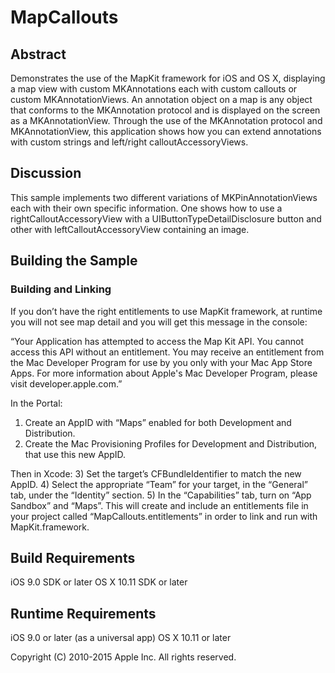 # MapCallouts

## Abstract

Demonstrates the use of the MapKit framework for iOS and OS X, displaying a map view with custom MKAnnotations each with custom callouts or custom MKAnnotationViews.  An annotation object on a map is any object that conforms to the MKAnnotation protocol and is displayed on the screen as a MKAnnotationView.  Through the use of the MKAnnotation protocol and MKAnnotationView, this application shows how you can extend annotations with custom strings and left/right calloutAccessoryViews.

## Discussion

This sample implements two different variations of MKPinAnnotationViews each with their own specific information.  One shows how to use a rightCalloutAccessoryView with a UIButtonTypeDetailDisclosure button and other with leftCalloutAccessoryView containing an image.

## Building the Sample

### Building and Linking

If you don’t have the right entitlements to use MapKit framework, at runtime you will not see map detail and you will get this message in the console:

“Your Application has attempted to access the Map Kit API. You cannot access this API without an entitlement. You may receive an entitlement from the Mac Developer Program for use by you only with your Mac App Store Apps. For more information about Apple's Mac Developer Program, please visit developer.apple.com.”

In the Portal: 
1) Create an AppID with “Maps” enabled for both Development and Distribution.
2) Create the Mac Provisioning Profiles for Development and Distribution, that use this new AppID.

Then in Xcode:
3) Set the target’s CFBundleIdentifier to match the new AppID.
4) Select the appropriate “Team” for your target, in the “General” tab, under the “Identity” section.
5) In the “Capabilities” tab, turn on “App Sandbox” and “Maps”.  This will create and include an entitlements file in your project called “MapCallouts.entitlements” in order to link and run with MapKit.framework.


## Build Requirements

iOS 9.0 SDK or later
OS X 10.11 SDK or later


## Runtime Requirements

iOS 9.0 or later (as a universal app)
OS X 10.11 or later


Copyright (C) 2010-2015 Apple Inc. All rights reserved.
